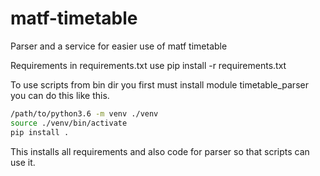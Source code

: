 # matf-timetable
Parser and a service for easier use of matf timetable 

Requirements in requirements.txt
use pip install -r requirements.txt

To use scripts from bin dir you first must install module timetable_parser
you can do this like this.
```bash
/path/to/python3.6 -m venv ./venv
source ./venv/bin/activate
pip install .
```

This installs all requirements and also code for parser so that scripts can
use it.
